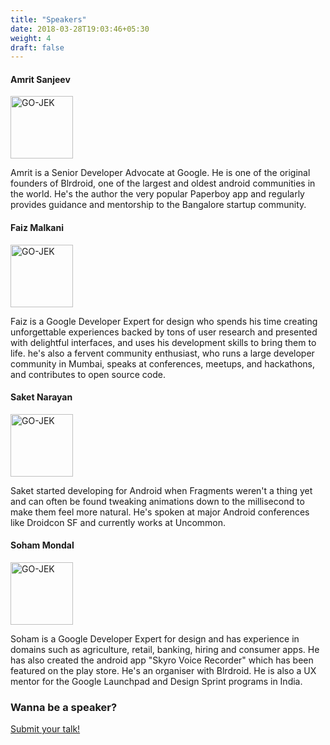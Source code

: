 ```yaml
---
title: "Speakers"
date: 2018-03-28T19:03:46+05:30
weight: 4
draft: false
---
```


#### Amrit Sanjeev
<img alt="GO-JEK" src="/images/amrit.png" width="100" height="100" >

Amrit is a Senior Developer Advocate at Google. He is one of the original founders of Blrdroid, one of the largest and oldest android communities in the world. He's the author the very popular Paperboy app and regularly provides guidance and mentorship to the Bangalore startup community.

#### Faiz Malkani
<img alt="GO-JEK" src="/images/faiz.png" width="100" height="100" >

Faiz is a Google Developer Expert for design who spends his time creating unforgettable experiences backed by tons of user research and presented with delightful interfaces, and uses his development skills to bring them to life. he's also a fervent community enthusiast, who runs a large developer community in Mumbai, speaks at conferences, meetups, and hackathons, and contributes to open source code.

#### Saket Narayan
<img alt="GO-JEK" src="/images/saket.png" width="100" height="100" >

Saket started developing for Android when Fragments weren't a thing yet and can often be found tweaking animations down to the millisecond to make them feel more natural. He's spoken at major Android conferences like Droidcon SF and currently works at Uncommon.

#### Soham Mondal
<img alt="GO-JEK" src="/images/soham.png" width="100" height="100" >

Soham is a Google Developer Expert for design and has experience in domains such as agriculture, retail, banking, hiring and consumer apps. He has also created the android app "Skyro Voice Recorder" which has been featured on the play store.
He's an organiser with Blrdroid. He is also a UX mentor for the Google Launchpad and Design Sprint programs in India.

### Wanna be a speaker?
<a href="https://www.papercall.io/droidjam">Submit your talk!</a>
